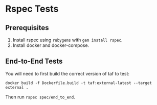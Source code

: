 # Rspec Tests

## Prerequisites

1. Install rspec using `rubygems` with `gem install rspec`.
2. Install docker and docker-compose.

## End-to-End Tests

You will need to first build the correct version of taf to test:

`docker build -f Dockerfile.build -t taf:external-latest --target external .`

Then run `rspec spec/end_to_end`.
